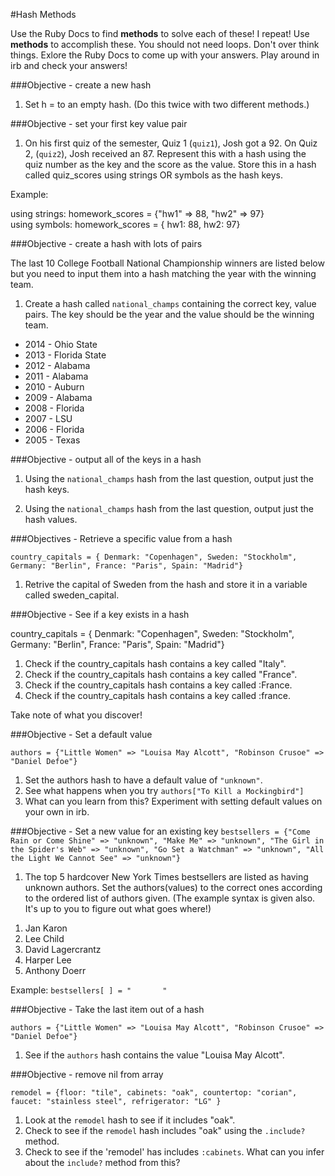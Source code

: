 #Hash Methods

Use the Ruby Docs to find **methods** to solve each of these! I repeat! Use **methods** to accomplish these. You should not need loops. Don't over think things. Exlore the Ruby Docs to come up with your answers. Play around in irb and check your answers!  

###Objective - create a new hash
1) Set h = to an empty hash. (Do this twice with two different methods.)  

###Objective - set your first key value pair

1) On his first quiz of the semester, Quiz 1 (`quiz1`), Josh got a 92. On Quiz 2, (`quiz2`), Josh received an 87. Represent this with a hash using the quiz number as the key and the score as the value. Store this in a hash called quiz_scores using strings OR symbols as the hash keys.  

Example:  

using strings:  homework_scores = {"hw1" => 88, "hw2" => 97}    
using symbols:  homework_scores = { hw1: 88, hw2: 97}  


###Objective - create a hash with lots of pairs

The last 10 College Football National Championship winners are listed below but you need to input them into a hash matching the year with the winning team.  

1) Create a hash called `national_champs` containing the correct key, value pairs. The key should be the year and the value should be the winning team.  

* 2014 - Ohio State
* 2013 - Florida State
* 2012 - Alabama
* 2011 - Alabama
* 2010 - Auburn
* 2009 - Alabama
* 2008 - Florida
* 2007 - LSU
* 2006 - Florida
* 2005 - Texas


###Objective - output all of the keys in a hash

1) Using the `national_champs` hash from the last question, output just the hash keys.

2) Using the `national_champs` hash from the last question, output just the hash values.  

###Objectives - Retrieve a specific value from a hash

`country_capitals = { Denmark: "Copenhagen", Sweden: "Stockholm", Germany: "Berlin", France: "Paris", Spain: "Madrid"}`  

1) Retrive the capital of Sweden from the hash and store it in a variable called sweden_capital.


###Objective - See if a key exists in a hash

country_capitals = { Denmark: "Copenhagen", Sweden: "Stockholm", Germany: "Berlin", France: "Paris", Spain: "Madrid"}

1) Check if the country_capitals hash contains a key called "Italy".  
2) Check if the country_capitals hash contains a key called "France".  
3) Check if the country_capitals hash contains a key called :France.  
4) Check if the country_capitals hash contains a key called :france.  

Take note of what you discover!

###Objective - Set a default value

`authors = {"Little Women" => "Louisa May Alcott", "Robinson Crusoe" => "Daniel Defoe"}`

1) Set the authors hash to have a default value of `"unknown"`.  
2) See what happens when you try `authors["To Kill a Mockingbird"]`  
3) What can you learn from this? Experiment with setting default values on your own in irb.  


###Objective - Set a new value for an existing key
`bestsellers = {"Come Rain or Come Shine" => "unknown", "Make Me" => "unknown", "The Girl in the Spider's Web" => "unknown", "Go Set a Watchman" => "unknown", "All the Light We Cannot See" => "unknown"}`

1) The top 5 hardcover New York Times bestsellers are listed as having unknown authors. Set the authors(values) to the correct ones according to the ordered list of authors given. (The example syntax is given also. It's up to you to figure out what goes where!)  
1.  Jan Karon  
2.  Lee Child  
3.  David Lagercrantz  
4.  Harper Lee  
5.  Anthony Doerr  

Example:
`bestsellers[ ] = "       "`


###Objective - Take the last item out of a hash

`authors = {"Little Women" => "Louisa May Alcott", "Robinson Crusoe" => "Daniel Defoe"}`

1) See if the `authors` hash contains the value "Louisa May Alcott".


###Objective - remove nil from array

`remodel = {floor: "tile", cabinets: "oak", countertop: "corian", faucet: "stainless steel", refrigerator: "LG" }`

1) Look at the `remodel` hash to see if it includes "oak".  
2) Check to see if the `remodel` hash includes "oak" using the `.include?` method.  
3) Check to see if the 'remodel' has includes `:cabinets`. What can you infer about the `include?` method from this?

